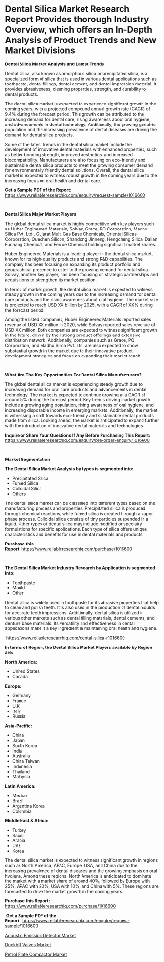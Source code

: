 <p><h1>Dental Silica Market Research Report Provides thorough Industry Overview, which offers an In-Depth Analysis of Product Trends and New Market Divisions</h1></p><p><strong>Dental Silica Market Analysis and Latest Trends</strong></p>
<p><p>Dental silica, also known as amorphous silica or precipitated silica, is a specialized form of silica that is used in various dental applications such as toothpaste, dental fillings, dental cement, and dental impression material. It provides abrasiveness, cleaning properties, strength, and durability to dental products.</p><p>The dental silica market is expected to experience significant growth in the coming years, with a projected compound annual growth rate (CAGR) of 9.4% during the forecast period. This growth can be attributed to the increasing demand for dental care, rising awareness about oral hygiene, and advancements in dental technology. Additionally, the growing geriatric population and the increasing prevalence of dental diseases are driving the demand for dental silica products.</p><p>Some of the latest trends in the dental silica market include the development of innovative dental materials with enhanced properties, such as better bonding strength, improved aesthetics, and increased biocompatibility. Manufacturers are also focusing on eco-friendly and sustainable dental silica products to meet the growing consumer demand for environmentally friendly dental solutions. Overall, the dental silica market is expected to witness robust growth in the coming years due to the increasing focus on oral health and dental care.</p></p>
<p><strong>Get a Sample PDF of the Report:&nbsp;</strong> <a href="https://www.reliableresearchiq.com/enquiry/request-sample/1016600">https://www.reliableresearchiq.com/enquiry/request-sample/1016600</a></p>
<p>&nbsp;</p>
<p><strong>Dental Silica Major Market Players</strong></p>
<p><p>The global dental silica market is highly competitive with key players such as Huber Engineered Materials, Solvay, Grace, PQ Corporation, Madhu Silica Pvt. Ltd., Gujarat Multi Gas Base Chemicals, Oriental Silicas Corporation, Quechen Silicon, Shandong Jinneng, Hengcheng Silica, Dalian Fuchang Chemical, and Feixue Chemical holding significant market shares.</p><p>Huber Engineered Materials is a leading player in the dental silica market, known for its high-quality products and strong R&D capabilities. The company has been focusing on expanding its product portfolio and geographical presence to cater to the growing demand for dental silica. Solvay, another key player, has been focusing on strategic partnerships and acquisitions to strengthen its market position.</p><p>In terms of market growth, the dental silica market is expected to witness steady growth in the coming years due to the increasing demand for dental care products and the rising awareness about oral hygiene. The market size is projected to reach USD XX billion by 2025, with a CAGR of XX% during the forecast period.</p><p>Among the listed companies, Huber Engineered Materials reported sales revenue of USD XX million in 2020, while Solvay reported sales revenue of USD XX million. Both companies are expected to witness significant growth in the future, driven by their strong product offerings and extensive distribution network. Additionally, companies such as Grace, PQ Corporation, and Madhu Silica Pvt. Ltd. are also expected to show substantial growth in the market due to their innovative product development strategies and focus on expanding their market reach.</p></p>
<p>&nbsp;</p>
<p><strong>What Are The Key Opportunities For Dental Silica Manufacturers?</strong></p>
<p><p>The global dental silica market is experiencing steady growth due to increasing demand for oral care products and advancements in dental technology. The market is expected to continue growing at a CAGR of around 5% during the forecast period. Key trends driving market growth include a growing aging population, rising awareness of oral hygiene, and increasing disposable income in emerging markets. Additionally, the market is witnessing a shift towards eco-friendly and sustainable dental products made from silica. Looking ahead, the market is anticipated to expand further with the introduction of innovative dental materials and technologies.</p></p>
<p><strong>Inquire or Share Your Questions If Any Before Purchasing This Report:</strong> <a href="https://www.reliableresearchiq.com/enquiry/pre-order-enquiry/1016600">https://www.reliableresearchiq.com/enquiry/pre-order-enquiry/1016600</a></p>
<p>&nbsp;</p>
<p><strong>Market Segmentation</strong></p>
<p><strong>The Dental Silica Market Analysis by types is segmented into:</strong></p>
<p><ul><li>Precipitated Silica</li><li>Fumed Silica</li><li>Colloidal Silica</li><li>Others</li></ul></p>
<p><p>The dental silica market can be classified into different types based on the manufacturing process and properties. Precipitated silica is produced through chemical reactions, while fumed silica is created through a vapor phase process. Colloidal silica consists of tiny particles suspended in a liquid. Other types of dental silica may include modified or specialty formulations for specific applications. Each type of silica offers unique characteristics and benefits for use in dental materials and products.</p></p>
<p><strong>Purchase this Report:&nbsp;</strong><a href="https://www.reliableresearchiq.com/purchase/1016600">https://www.reliableresearchiq.com/purchase/1016600</a></p>
<p>&nbsp;</p>
<p><strong>The Dental Silica Market Industry Research by Application is segmented into:</strong></p>
<p><ul><li>Toothpaste</li><li>Mould</li><li>Other</li></ul></p>
<p><p>Dental silica is widely used in toothpaste for its abrasive properties that help to clean and polish teeth. It is also used in the production of dental moulds for accurate teeth impressions. Additionally, dental silica is utilized in various other markets such as dental filling materials, dental cements, and denture base materials. Its versatility and effectiveness in dental applications make it a key ingredient in maintaining oral health and hygiene.</p></p>
<p><a href="https://www.reliableresearchiq.com/dental-silica-r1016600">&nbsp;https://www.reliableresearchiq.com/dental-silica-r1016600</a></p>
<p><strong>In terms of Region, the Dental Silica Market Players available by Region are:</strong></p>
<p>
    <p> <strong> North America: </strong>
        <ul>
            <li>United States</li>
            <li>Canada</li>
        </ul>
        </p> 
    <p> <strong> Europe: </strong>
        <ul>
            <li>Germany</li>
            <li>France</li>
            <li>U.K.</li>
            <li>Italy</li>
            <li>Russia</li>
        </ul>
        </p> 
    <p> <strong> Asia-Pacific: </strong>
        <ul>
            <li>China</li>
            <li>Japan</li>
            <li>South Korea</li>
            <li>India</li>
            <li>Australia</li>
            <li>China Taiwan</li>
            <li>Indonesia</li>
            <li>Thailand</li>
            <li>Malaysia</li>
        </ul>
        </p> 
    <p> <strong> Latin America: </strong>
        <ul>
            <li>Mexico</li>
            <li>Brazil</li>
            <li>Argentina Korea</li>
            <li>Colombia</li>
        </ul>
        </p> 
    <p> <strong> Middle East & Africa: </strong>
        <ul>
            <li>Turkey</li>
            <li>Saudi</li>
            <li>Arabia</li>
            <li>UAE</li>
            <li>Korea</li>
        </ul>
    </p>
    </p>
<p><p>The dental silica market is expected to witness significant growth in regions such as North America, APAC, Europe, USA, and China due to the increasing prevalence of dental diseases and the growing emphasis on oral hygiene. Among these regions, North America is anticipated to dominate the market with a market share of around 40%, followed by Europe with 25%, APAC with 20%, USA with 10%, and China with 5%. These regions are forecasted to drive the market growth in the coming years.</p></p>
<p><strong>Purchase this Report: </strong><a href="https://www.reliableresearchiq.com/purchase/1016600">https://www.reliableresearchiq.com/purchase/1016600</a></p>
<p>&nbsp;<strong>Get a Sample PDF of the Report:&nbsp;&nbsp;</strong><a href="https://www.reliableresearchiq.com/enquiry/request-sample/1016600">https://www.reliableresearchiq.com/enquiry/request-sample/1016600</a></p>
<p><strong></strong></p>
<p><p><a href="https://medium.com/@maryroseguilty/acoustic-emission-detector-market-industry-trends-and-forecast-for-period-from-2024-to-2031-6defdea69f3c">Acoustic Emission Detector Market</a></p><p><a href="https://medium.com/@rasauncoleman20/duckbill-valves-market-research-report-includes-analysis-on-market-size-share-and-growth-rate-at-6d6b252e1d40">Duckbill Valves Market</a></p><p><a href="https://medium.com/@loganunn65756/global-petrol-plate-compactor-market-status-2024-2031-and-forecast-by-region-product-end-b9dfe3f63392">Petrol Plate Compactor Market</a></p></p>